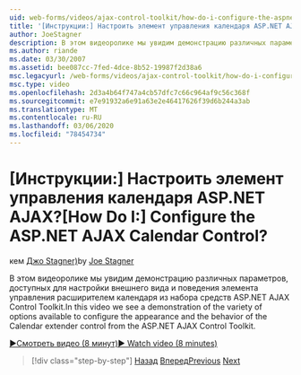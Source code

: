 ```yaml
---
uid: web-forms/videos/ajax-control-toolkit/how-do-i-configure-the-aspnet-ajax-calendar-control
title: '[Инструкции:] Настроить элемент управления календаря ASP.NET AJAX? | Документы Майкрософт'
author: JoeStagner
description: В этом видеоролике мы увидим демонстрацию различных параметров, доступных для настройки внешнего вида и поведения элемента управления расширителем календаря из t...
ms.author: riande
ms.date: 03/30/2007
ms.assetid: bee087cc-7fed-4dce-8b52-19987f2d38a6
msc.legacyurl: /web-forms/videos/ajax-control-toolkit/how-do-i-configure-the-aspnet-ajax-calendar-control
msc.type: video
ms.openlocfilehash: 2d3a4b64f747a4cb57dfc7c66c964af9c56c368f
ms.sourcegitcommit: e7e91932a6e91a63e2e46417626f39d6b244a3ab
ms.translationtype: MT
ms.contentlocale: ru-RU
ms.lasthandoff: 03/06/2020
ms.locfileid: "78454734"
---
```

# <a name="how-do-i-configure-the-aspnet-ajax-calendar-control"></a><span data-ttu-id="bc3a9-104">[Инструкции:] Настроить элемент управления календаря ASP.NET AJAX?</span><span class="sxs-lookup"><span data-stu-id="bc3a9-104">[How Do I:] Configure the ASP.NET AJAX Calendar Control?</span></span>

<span data-ttu-id="bc3a9-105">кем [Джо Stagner)](https://github.com/JoeStagner)</span><span class="sxs-lookup"><span data-stu-id="bc3a9-105">by [Joe Stagner](https://github.com/JoeStagner)</span></span>

<span data-ttu-id="bc3a9-106">В этом видеоролике мы увидим демонстрацию различных параметров, доступных для настройки внешнего вида и поведения элемента управления расширителем календаря из набора средств ASP.NET AJAX Control Toolkit.</span><span class="sxs-lookup"><span data-stu-id="bc3a9-106">In this video we see a demonstration of the variety of options available to configure the appearance and the behavior of the Calendar extender control from the ASP.NET AJAX Control Toolkit.</span></span>

[<span data-ttu-id="bc3a9-107">&#9654;Смотреть видео (8 минут)</span><span class="sxs-lookup"><span data-stu-id="bc3a9-107">&#9654; Watch video (8 minutes)</span></span>](https://channel9.msdn.com/Blogs/ASP-NET-Site-Videos/how-do-i-configure-the-aspnet-ajax-calendar-control)

> [!div class="step-by-step"]
> <span data-ttu-id="bc3a9-108">[Назад](how-do-i-use-the-aspnet-ajax-autocomplete-control.md)
> [Вперед](how-do-i-use-the-aspnet-ajax-dropdown-control.md)</span><span class="sxs-lookup"><span data-stu-id="bc3a9-108">[Previous](how-do-i-use-the-aspnet-ajax-autocomplete-control.md)
[Next](how-do-i-use-the-aspnet-ajax-dropdown-control.md)</span></span>
